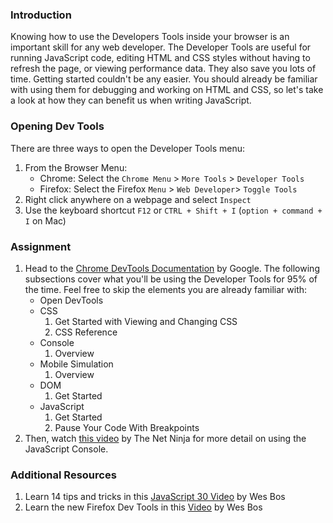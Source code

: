 ### Introduction
Knowing how to use the Developers Tools inside your browser is an important skill for any web developer. The Developer Tools are useful for running JavaScript code, editing HTML and CSS styles without having to refresh the page, or viewing performance data. They also save you lots of time. Getting started couldn't be any easier. You should already be familiar with using them for debugging and working on HTML and CSS, so let's take a look at how they can benefit us when writing JavaScript.

### Opening Dev Tools

There are three ways to open the Developer Tools menu:

1. From the Browser Menu:
    - Chrome: Select the `Chrome Menu` > `More Tools` > `Developer Tools`
    - Firefox: Select the Firefox `Menu` > `Web Developer`> `Toggle Tools`  
2. Right click anywhere on a webpage and select `Inspect`
3. Use the keyboard shortcut `F12` or `CTRL + Shift + I` (`option + command + I` on Mac)

### Assignment

<div class="lesson-content__panel" markdown="1">

1. Head to the [Chrome DevTools Documentation](https://developers.google.com/web/tools/chrome-devtools/) by Google. The following subsections cover what you'll be using the Developer Tools for 95% of the time.  Feel free to skip the elements you are already familiar with:
    - Open DevTools
    - CSS
        1. Get Started with Viewing and Changing CSS
        2. CSS Reference
    - Console
        1. Overview
    - Mobile Simulation
        1. Overview
    - DOM
        1. Get Started
    - JavaScript
        1. Get Started
        2. Pause Your Code With Breakpoints
 2. Then, watch [this video](https://www.youtube.com/watch?v=JzZFccCEgGA) by The Net Ninja for more detail on using the JavaScript Console.

</div>

### Additional Resources

1. Learn 14 tips and tricks in this [JavaScript 30 Video](https://www.youtube.com/watch?v=xkzDaKwinA8) by Wes Bos
1. Learn the new Firefox Dev Tools in this [Video](https://youtu.be/yznVkCuohGg) by Wes Bos
